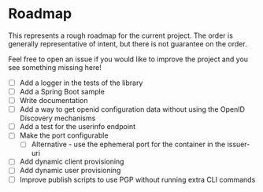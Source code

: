 # Roadmap

This represents a rough roadmap for the current project. The order is generally representative of intent,
but there is not guarantee on the order.

Feel free to open an issue if you would like to improve the project and you see something missing here!

- [ ] Add a logger in the tests of the library
- [ ] Add a Spring Boot sample
- [ ] Write documentation
- [ ] Add a way to get openid configuration data without using the OpenID Discovery mechanisms
- [ ] Add a test for the userinfo endpoint
- [ ] Make the port configurable
    - [ ] Alternative - use the ephemeral port for the container in the issuer-uri
- [ ] Add dynamic client provisioning
- [ ] Add dynamic user provisioning
- [ ] Improve publish scripts to use PGP without running extra CLI commands
